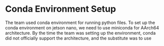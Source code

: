 # Conda Environment Setup

The team used conda environment for running python files. To set up the conda environment on jetson nano, we need to use miniconda for AArch64 architecture. By the time the team was setting up the environment, conda did not officially support the architecture, and the substitute was to use&#x20;
